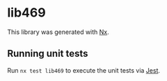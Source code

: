 # lib469

This library was generated with [Nx](https://nx.dev).

## Running unit tests

Run `nx test lib469` to execute the unit tests via [Jest](https://jestjs.io).
